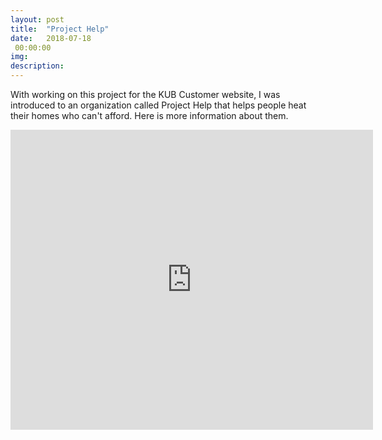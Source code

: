```yaml
---
layout: post
title:  "Project Help"
date:   2018-07-18
 00:00:00
img:
description:
---
```

With working on this project for the KUB Customer website, I was introduced to an organization called Project Help that helps people heat their homes who can't afford.
Here is more information about them.
<iframe width="580" height="480" src="https://www.youtube.com/embed/1r-Mz99KlYc" frameborder="0" allow="autoplay; encrypted-media" allowfullscreen></iframe>
